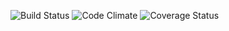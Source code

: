 ![Build Status](https://codeship.com/projects/fe049810-eaf3-0134-d7cf-0e4301b0d4b6/status?branch=master)
![Code Climate](https://codeclimate.com/github/smkopp92/pokemon-review-site.png)
![Coverage Status](https://coveralls.io/repos/pokemon-review-site/badge.png)
